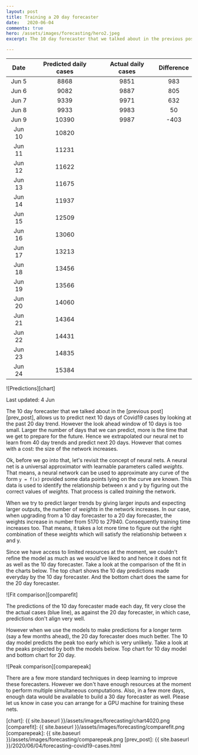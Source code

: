```yaml
---
layout: post
title: Training a 20 day forecaster
date:   2020-06-04
comments: true
hero: /assets/images/forecasting/hero2.jpeg
excerpt: The 10 day forecaster that we talked about in the previous post, allows us to predict next 10 days of Covid19 cases by looking at the past 20 day trend. However the look ahead window of 10 days is too small. Larger the number of days that we can predict, more is the time that we get to prepare for the future. Hence we extrapolated our neural net to learn from 40 day trends and predict next 20 days.

---
```


| Date | Predicted daily cases | Actual daily cases | Difference |
|:---:|:---:|:---:|:---:|
| Jun 5  | 8868  | 9851 | 983 |
| Jun 6  | 9082  | 9887 | 805 |
| Jun 7  | 9339  | 9971 | 632 |
| Jun 8  | 9933  | 9983 | 50 |
| Jun 9  | 10390  | 9987 | -403 |
| Jun 10 | 10820  |  |  |
| Jun 11 | 11231 |  |  |
| Jun 12 | 11622 |  |  |
| Jun 13 | 11675  |  |  |
| Jun 14 | 11937  |  |  |
| Jun 15 | 12509  |  |  |
| Jun 16 | 13060  |  |  |
| Jun 17 | 13213  |  |  |
| Jun 18 | 13456  |  |  |
| Jun 19 | 13566  |  |  |
| Jun 20 | 14060  |  |  |
| Jun 21 | 14364 |  |  |
| Jun 22 | 14431 |  |  |
| Jun 23 | 14835  |  |  |
| Jun 24 | 15384  |  |  |

![Predictions][chart]

Last updated: 4 Jun

The 10 day forecaster that we talked about in the [previous post][prev_post], allows us to predict next 10 days of Covid19 cases by looking at the past 20 day trend. However the look ahead window of 10 days is too small. Larger the number of days that we can predict, more is the time that we get to prepare for the future. Hence we extrapolated our neural net to learn from 40 day trends and predict next 20 days. However that comes with a cost: the size of the network increases.

Ok, before we go into that, let's revisit the concept of neural nets. A neural net is a universal approximator with learnable parameters called _weights_. That means, a neural network can be used to approximate any curve of the form `y = f(x)` provided some data points lying on the curve are known. This data is used to identify the relationship between x and y by figuring out the correct values of _weights_. That process is called _training_ the network.

When we try to predict larger trends by giving larger inputs and expecting larger outputs, the number of _weights_ in the network increases. In our case, when upgrading from a 10 day forecaster to a 20 day forecaster, the weights increase in number from 5170 to 27940. Consequently training time increases too. That means, it takes a lot more time to figure out the right combination of these _weights_ which will satisfy the relationship between x and y. 

Since we have access to limited resources at the moment, we couldn't refine the model as much as we would've liked to and hence it does not fit as well as the 10 day forecaster. Take a look at the comparison of the fit in the charts below. The top chart shows the 10 day predictions made everyday by the 10 day forecaster. And the bottom chart does the same for the 20 day forecaster.

![Fit comparison][comparefit]

The predictions of the 10 day forecaster made each day, fit very close the the actual cases (blue line), as against the 20 day forecaster, in which case, predictions don't align very well. 

However when we use the models to make predictions for a longer term (say a few months ahead), the 20 day forecaster does much better. The 10 day model predicts the peak too early which is very unlikely. Take a look at the peaks projected by both the models below. Top chart for 10 day model and bottom chart for 20 day.

![Peak comparison][comparepeak]

There are a few more standard techniques in deep learning to improve these forecasters. However we don't have enough resources at the moment to perform multiple simultaneous computations. Also, in a few more days, enough data would be available to build a 30 day forecaster as well. Please let us know in case you can arrange for a GPU machine for training these nets.

[chart]: {{ site.baseurl }}/assets/images/forecasting/chart4020.png
[comparefit]: {{ site.baseurl }}/assets/images/forecasting/comparefit.png
[comparepeak]: {{ site.baseurl }}/assets/images/forecasting/comparepeak.png
[prev_post]: {{ site.baseurl }}/2020/06/04/forecasting-covid19-cases.html
